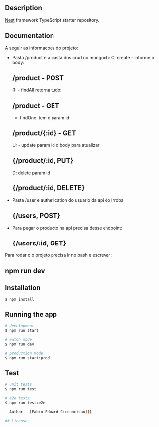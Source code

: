 ## Description

[Nest](https://github.com/nestjs/nest) framework TypeScript starter repository.

## Documentation

A seguir as informacoes do projeto:
  - Pasta /product e a pasta dos crud no mongodb:
    C: create - informe o body:
      ## /product - POST
    R: - findAll retorna tudo:
      ## /product - GET
     - findOne: tem o param id
      ## /product/{:id} - GET
    U: - update param id o body para atualizar
      ## {/product/:id, PUT}
    D: delete param id
      ## {/product/:id, DELETE}

  - Pasta /user e authetication do usuario da api do Irroba
      ## {/users, POST}

  - Para pegar o producto na api precisa desse endpoint:
      ## {/users/:id, GET}
 Para rodar o o projeto precisa ir no bash e escrever :
  ## npm run dev


## Installation

```bash
$ npm install
```

## Running the app

```bash
# development
$ npm run start

# watch mode
$ npm run dev

# production mode
$ npm run start:prod
```

## Test

```bash
# unit tests
$ npm run test

# e2e tests
$ npm run test:e2e

- Author - [Fabio Eduard Circuncisao]()

## License

